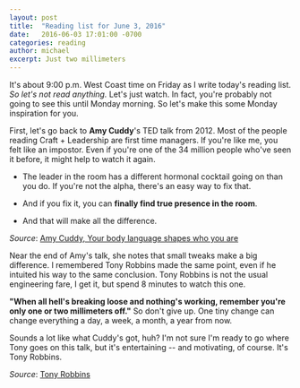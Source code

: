 ```yaml
---
layout: post
title:  "Reading list for June 3, 2016"
date:   2016-06-03 17:01:00 -0700
categories: reading
author: michael
excerpt: Just two millimeters
---
```


It's about 9:00 p.m. West Coast time on Friday as I write today's reading list. *So let's not read anything.* Let's just watch. In fact, you're probably not going to see this until Monday morning. So let's make this some Monday inspiration for you.

First, let's go back to **Amy Cuddy**'s TED talk from 2012. Most of the people reading Craft + Leadership are first time managers. If you're like me, you felt like an impostor. Even if you're one of the 34 million people who've seen it before, it might help to watch it again.

* The leader in the room has a different hormonal cocktail going on than you do. If you're not the alpha, there's an easy way to fix that.

* And if you fix it, you can **finally find true presence in the room**.

* And that will make all the difference.

*Source*: [Amy Cuddy, Your body language shapes who you are](http://www.ted.com/talks/amy_cuddy_your_body_language_shapes_who_you_are)

Near the end of Amy's talk, she notes that small tweaks make a big difference. I remembered Tony Robbins made the same point, even if he intuited his way to the same conclusion. Tony Robbins is not the usual engineering fare, I get it, but spend 8 minutes to watch this one.

**"When all hell's breaking loose and nothing's working, remember you're only one or two millimeters off."** So don't give up. One tiny change can change everything a day, a week, a month, a year from now.

Sounds a lot like what Cuddy's got, huh? I'm not sure I'm ready to go where Tony goes on this talk, but it's entertaining -- and motivating, of course. It's Tony Robbins.

*Source*: [Tony Robbins](https://www.youtube.com/watch?v=5QUe9pD3H-8)
